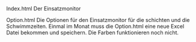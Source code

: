 Index.html
  Der Einsatzmonitor

Option.html
  Die Optionen für den Einsatzmonitor für die schichten und die Schwimmzeiten.
  Einmal im Monat muss die Option.html eine neue Excel Datei bekommen und speichern. Die Farben funktionieren noch nicht.
